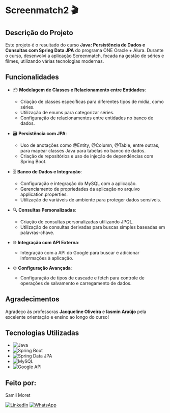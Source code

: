 # Screenmatch2 🎬

## Descrição do Projeto
Este projeto é o resultado do curso **Java: Persistência de Dados e Consultas com Spring Data JPA** do programa ONE Oracle + Alura. 
Durante o curso, desenvolvi a aplicação Screenmatch, focada na gestão de séries e filmes, utilizando várias tecnologias modernas.

## Funcionalidades
- 📦 **Modelagem de Classes e Relacionamento entre Entidades**:
  - Criação de classes específicas para diferentes tipos de mídia, como séries.
  - Utilização de enums para categorizar séries.
  - Configuração de relacionamentos entre entidades no banco de dados.

- 🗃️ **Persistência com JPA**:
  - Uso de anotações como @Entity, @Column, @Table, entre outras, para mapear classes Java para tabelas no banco de dados.
  - Criação de repositórios e uso de injeção de dependências com Spring Boot.

- 🗄️ **Banco de Dados e Integração**:
  - Configuração e integração do MySQL com a aplicação.
  - Gerenciamento de propriedades da aplicação no arquivo application.properties.
  - Utilização de variáveis de ambiente para proteger dados sensíveis.

- 🔍 **Consultas Personalizadas**:
  - Criação de consultas personalizadas utilizando JPQL.
  - Utilização de consultas derivadas para buscas simples baseadas em palavras-chave.

- 🌐 **Integração com API Externa**:
  - Integração com a API do Google para buscar e adicionar informações à aplicação.

- ⚙️ **Configuração Avançada**:
  - Configuração de tipos de cascade e fetch para controle de operações de salvamento e carregamento de dados.

## Agradecimentos
Agradeço às professoras **Jacqueline Oliveira** e **Iasmin Araújo** pela excelente orientação e ensino ao longo do curso!

## Tecnologias Utilizadas
- ![Java](https://img.shields.io/badge/Java-%23ED8B00.svg?style=for-the-badge&logo=java&logoColor=white)
- ![Spring Boot](https://img.shields.io/badge/Spring%20Boot-%236DB33F.svg?style=for-the-badge&logo=spring-boot&logoColor=white)
- ![Spring Data JPA](https://img.shields.io/badge/Spring%20Data%20JPA-%236DB33F.svg?style=for-the-badge&logo=spring&logoColor=white)
- ![MySQL](https://img.shields.io/badge/MySQL-%234479A1.svg?style=for-the-badge&logo=mysql&logoColor=white)
- ![Google API](https://img.shields.io/badge/Google%20API-%234285F4.svg?style=for-the-badge&logo=google&logoColor=white)

## Feito por:
Samil Moret

[![LinkedIn](https://img.icons8.com/color/48/linkedin.png)](https://www.linkedin.com/in/samilmoret/)
[![WhatsApp](https://img.icons8.com/color/48/whatsapp--v1.png)](https://linkwhats.app/f27e11)

